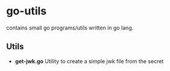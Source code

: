 # go-utils
contains small go programs/utils written in go lang.

## Utils
- **get-jwk.go** Utility to create a simple jwk file from the secret